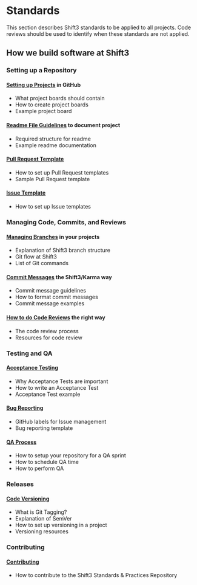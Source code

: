 # Standards

This section describes Shift3 standards to be applied to all projects. Code reviews should be used to identify when these standards are not applied.

## How we build software at Shift3

### Setting up a Repository

#### [Setting up Projects](project-setup.md) in GitHub

- What project boards should contain
- How to create project boards
- Example project board

#### [Readme File Guidelines](readme-guidelines.md) to document project

- Required structure for readme
- Example readme documentation

#### [Pull Request Template](pull-request-template.md)

- How to set up Pull Request templates
- Sample Pull Request template

#### [Issue Template](issue-template.md)

- How to set up Issue templates

### Managing Code, Commits, and Reviews

#### [Managing Branches](branching.md) in your projects

- Explanation of Shift3 branch structure
- Git flow at Shift3
- List of Git commands

#### [Commit Messages](commits.md) the Shift3/Karma way

- Commit message guidelines
- How to format commit messages
- Commit message examples

#### [How to do Code Reviews](code-reviews.md) the right way

- The code review process
- Resources for code review

### Testing and QA

#### [Acceptance Testing](acceptance-testing.md)

- Why Acceptance Tests are important
- How to write an Acceptance Test
- Acceptance Test example

#### [Bug Reporting](bug-reporting.md)

- GitHub labels for Issue management
- Bug reporting template

#### [QA Process](../processes/qa-process.md)

- How to setup your repository for a QA sprint
- How to schedule QA time
- How to perform QA

### Releases

#### [Code Versioning](code-versioning.md)

- What is Git Tagging?
- Explanation of SemVer
- How to set up versioning in a project
- Versioning resources

### Contributing

#### [Contributing](contributing.md)

- How to contribute to the Shift3 Standards & Practices Repository
